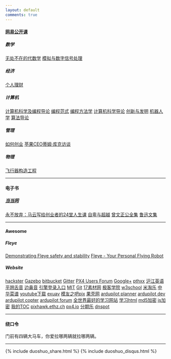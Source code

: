 ```yaml
---
layout: default
comments: true
---
```

<div class="well">

<h4><a href="http://open.163.com/ocw/">网易公开课</a></h4>
<h5>数学</h5>
<a href="http://open.163.com/special/opencourse/latrobe.html">无处不在的代数学</a>
<a href="http://open.163.com/special/opencourse/signals.html">模拟与数字信号处理</a>
<h5>经济</h5>
<a href="http://open.163.com/special/opencourse/personalfinance.html">个人理财</a>
<h5>计算机</h5>
<a href="http://open.163.com/special/opencourse/bianchengdaolun.html">计算机科学及编程导论</a>
<a href="http://open.163.com/special/opencourse/paradigms.html">编程范式</a>
<a href="http://v.163.com/special/programming/">编程方法学</a>
<a href="http://open.163.com/special/opencourse/lectureroncomputerscience.html">计算机科学导论</a>
<a href="http://open.163.com/special/opencourse/innovation.html">创新与发明</a>
<a href="http://open.163.com/special/opencourse/robotics.html">机器人学</a>
<a href="http://open.163.com/special/opencourse/algorithms.html">算法导论</a>
<h5>管理</h5>
<a href="http://open.163.com/special/opencourse/startup.html">如何创业</a>
<a href="http://open.163.com/special/opencourse/timcookatduke.html">苹果CEO蒂姆·库克访谈</a>
<h5>物理</h5>
<a href="http://open.163.com/special/opencourse/aircraftsystem.html">飞行器构造工程</a>
<hr>

<h4>电子书</h4>
<h5><a href="http://e.dangdang.com/shelf/index.do;jsessionid">当当网</a></h5>
<a href="http://e.dangdang.com/html/reader.html?productId=1900274361&bookUid=bb.135115758900710583">永不放弃：马云写给创业者的24堂人生课</a>
<a href="http://e.dangdang.com/html/reader.html?productId=1900079766&bookUid=bb.132826620429858476">自卑与超越</a>
<a href="http://e.dangdang.com/html/reader.html?productId=1900429516&bookUid=bb.143100065393229193">曾文正公全集</a>
<a href="http://e.dangdang.com/html/reader.html?productId=1900302532&bookUid=bb.138001130838687987">鲁迅文集</a>

<hr>

<h4>Awesome</h4>
<h5>Fleye</h5>
<a href="https://www.youtube.com/watch?v=pomyipA18M8">Demonstrating Fleye safety and stability</a>
<a href="https://www.kickstarter.com/projects/gofleye/fleye-your-personal-flying-robot">Fleye - Your Personal Flying Robot</a>
<h5>Website</h5>
<a href="https://www.hackster.io/">hackster</a>
<a href="http://gazebosim.org/">Gazebo</a>
<a href="https://bitbucket.org/">bitbucket</a>
<a href="https://gitter.im/PX4/Firmware?utm_source=badge&utm_medium=badge&utm_campaign=pr-badge&utm_content=badge">Gitter</a>
<a href="https://groups.google.com/forum/#!forum/px4users">PX4 Users Forum</a>
<a href="https://plus.google.com/+PX4AutopilotProject/posts">Google+</a>
<a href="http://www.pthxx.com/">pthxx</a>
<a href="http://www.hjenglish.com/">沪江英语</a>
<a href="http://www.pthxx.com/c_video/01_pthxx/001.html">平翘舌音</a>
<a href="http://www.pthxx.com/c_video/01_pthxx/003.html">边鼻音</a>
<a href="http://www.webmasterhome.cn/seo/addurl.asp">引擎登录入口</a>
<a href="http://ocw.mit.edu/index.htm">MIT</a>
<a href="http://www.liaoxuefeng.com/wiki/0013739516305929606dd18361248578c67b8067c8c017b000">Git</a>
<a href="http://www.17sucai.com">17素材网</a>
<a href="http://www.jikexueyuan.com/">极客学院</a>
<a href="http://www.w3school.com.cn">w3school</a>
<a href="http://www.mitaole.com">米淘乐</a>
<a href="http://www.chinacaipu.com/">中华菜谱</a>
<a href="en.savefrom.net">youtube下载</a>
<a href="http://www.exuav.com">exuav</a>
<a href="http://www.moz8.com/forum.php?mod=forumdisplay&fid=324&filter=typeid&typeid=92">模友之吧pix</a>
<a href="http://www.guokr.com">果壳网</a>
<a href="http://planner.ardupilot.com/">ardupilot planner</a>
<a href="http://dev.ardupilot.com">ardupilot dev</a>
<a href="http://copter.ardupilot.com/">ardupilot copter</a>
<a href="http://ardupilot.com/forum/">ardupilot forum</a>
<a href="coursera.org">全世界最好的学习网站</a>
<a href="http://www.htmliseasy.com/">学习html</a>
<a href="http://www.nephen.com/md5.html">md5加密</a>
<a href="http://www.cnblogs.com/mofish/archive/2012/02/25/2367858.html">js加密</a>
<a href="https://github.com/ghiculescu/jekyll-table-of-contents">我的TOC</a>
<a href="https://pixhawk.ethz.ch/">pixhawk.ethz.ch</a>
<a href="http://px4.io/">px4.io</a>
<a href="http://www.fenqile.com">分期乐</a>
<a href="https://www.dnspod.cn/Login#nephen.com">dnspot</a>

<hr>

<h4>绕口令</h4>
门前有四辆大马车，你爱拉哪两辆就拉哪两辆。

<hr>
        {% include duoshuo_share.html %}
        {% include duoshuo_disqus.html %}
</div>